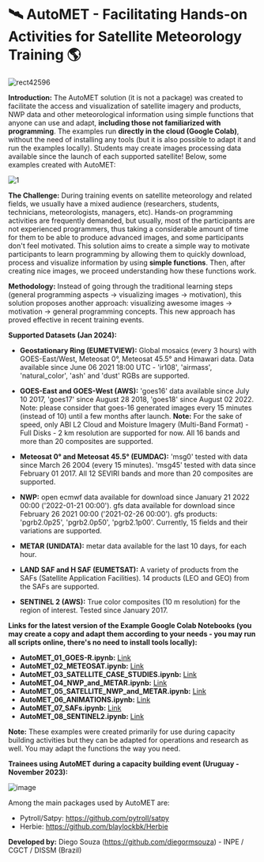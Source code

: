 # 🛰️ AutoMET - Facilitating Hands-on Activities for Satellite Meteorology Training 🌎

![rect42596](https://github.com/diegormsouza/automet/assets/54595784/e2452735-f752-44e5-9665-42438980a790)

**Introduction:** The AutoMET solution (it is not a package) was created to facilitate the access and visualization of satellite imagery and products, NWP data and other meteorological information using simple functions that anyone can use and adapt, **including those not familiarized with programming**. The examples run **directly in the cloud (Google Colab)**, without the need of installing any tools (but it is also possible to adapt it and run the examples locally). Students may create images processing data available since the launch of each supported satellite! Below, some examples created with AutoMET:

![1](https://github.com/diegormsouza/automet/assets/54595784/ec98a5a1-8b54-40f7-b7b3-21ee57d2b08c)

**The Challenge:** During training events on satellite meteorology and related fields, we usually have a mixed audience (researchers, students, technicians, meteorologists, managers, etc). Hands-on programming activities are frequently demanded, but usually, most of the participants are not experienced programmers, thus taking a considerable amount of time for them to be able to produce advanced images, and some participants don't feel motivated. This solution aims to create a simple way to motivate participants to learn programming by allowing them to quickly download, process and visualize information by using **simple functions**. Then, after creating nice images, we proceed understanding how these functions work.

**Methodology:** Instead of going through the traditional learning steps (general programming aspects -> visualizing images -> motivation), this solution proposes another approach: visualizing awesome images -> motivation -> general programming concepts. This new approach has proved effective in recent training events.

**Supported Datasets (Jan 2024):**

- **Geostationary Ring (EUMETVIEW):** Global mosaics (every 3 hours) with GOES-East/West, Meteosat 0°, Meteosat 45.5° and Himawari data. Data available since June 06 2021 18:00 UTC - 'ir108', 'airmass', 'natural_color', 'ash' and 'dust' RGBs are supported.

- **GOES-East and GOES-West (AWS):** 'goes16' data available since July 10 2017, 'goes17' since August 28 2018, 'goes18' since August 02 2022. Note: please consider that goes-16 generated images every 15 minutes (instead of 10) until a few months after launch. **Note:** For the sake of speed, only ABI L2 Cloud and Moisture Imagery (Multi-Band Format) - Full Disks - 2 km resolution are supported for now. All 16 bands and more than 20 composites are supported.

- **Meteosat 0° and Meteosat 45.5° (EUMDAC):** 'msg0' tested with data since March 26 2004 (every 15 minutes). 'msg45' tested with data since February 01 2017. All 12 SEVIRI bands and more than 20 composites are supported.

- **NWP:** open ecmwf data available for download since January 21 2022 00:00 ('2022-01-21 00:00'). gfs data available for download since February 26 2021 00:00 ('2021-02-26 00:00'). gfs products: 'pgrb2.0p25', 'pgrb2.0p50', 'pgrb2.1p00'. Currently, 15 fields and their variations are supported.

- **METAR (UNIDATA):** metar data available for the last 10 days, for each hour.

- **LAND SAF and H SAF (EUMETSAT):** A variety of products from the SAFs (Satellite Application Facilities). 14 products (LEO and GEO) from the SAFs are supported.

- **SENTINEL 2 (AWS):** True color composites (10 m resolution) for the region of interest. Tested since January 2017.

**Links for the latest version of the Example Google Colab Notebooks (you may create a copy and adapt them according to your needs - you may run all scripts online, there's no need to install tools locally):**

- **AutoMET_01_GOES-R.ipynb:** [Link](https://colab.research.google.com/drive/1zuK7b4RmtECoNqPyiNi2Cb8t_psaQFJB?usp=sharing)
- **AutoMET_02_METEOSAT.ipynb:** [Link](https://colab.research.google.com/drive/1hWFwf_Ftz-Aod6Tr5V6hK7jKYMb8LL9t?usp=sharing)
- **AutoMET_03_SATELLITE_CASE_STUDIES.ipynb:** [Link](https://colab.research.google.com/drive/1WvX0cshlUyYFbNSmv4wKujXp5SRqmumG?usp=sharing)
- **AutoMET_04_NWP_and_METAR.ipynb:** [Link](https://colab.research.google.com/drive/1ynhgk0RAk9WxKWEv9ER1aF8GQh9iXeML?usp=sharing)
- **AutoMET_05_SATELLITE_NWP_and_METAR.ipynb:** [Link](https://colab.research.google.com/drive/1cWBawfkh-SygeXx7nZGDb4aF-8f_U6_c?usp=sharing)
- **AutoMET_06_ANIMATIONS.ipynb:** [Link](https://colab.research.google.com/drive/1TxgTEYYLxNhd1gHZfvcK-GdhvG4yjtz0?usp=sharing)
- **AutoMET_07_SAFs.ipynb:** [Link](https://colab.research.google.com/drive/1iTiWOu9mk5CePaz77JQRqyBdUkJKD2Gj?usp=sharing)
- **AutoMET_08_SENTINEL2.ipynb:** [Link](https://colab.research.google.com/drive/1H9Gt3fSfimZHqn7FkwLgw2P6VtERDcfp?usp=sharing)
 
**Note:** These examples were created primarily for use during capacity building activities but they can be adapted for operations and research as well. You may adapt the functions the way you need.

**Trainees using AutoMET during a capacity building event (Uruguay - November 2023):**

![image](https://github.com/diegormsouza/automet/assets/54595784/0c3523b3-d9dc-484a-bf6b-806da5e52552)

Among the main packages used by AutoMET are:
- Pytroll/Satpy: https://github.com/pytroll/satpy 
- Herbie: https://github.com/blaylockbk/Herbie

**Developed by:** Diego Souza (https://github.com/diegormsouza) - INPE / CGCT / DISSM (Brazil)
